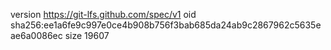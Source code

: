 version https://git-lfs.github.com/spec/v1
oid sha256:ee1a6fe9c997e0ce4b908b756f3bab685da24ab9c2867962c5635eae6a0086ec
size 19607
